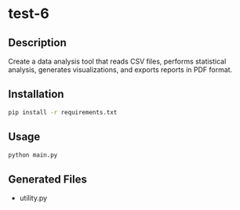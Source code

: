 # test-6

## Description
Create a data analysis tool that reads CSV files, performs statistical analysis, generates visualizations, and exports reports in PDF format.

## Installation
```bash
pip install -r requirements.txt
```

## Usage
```bash
python main.py
```

## Generated Files
- utility.py
